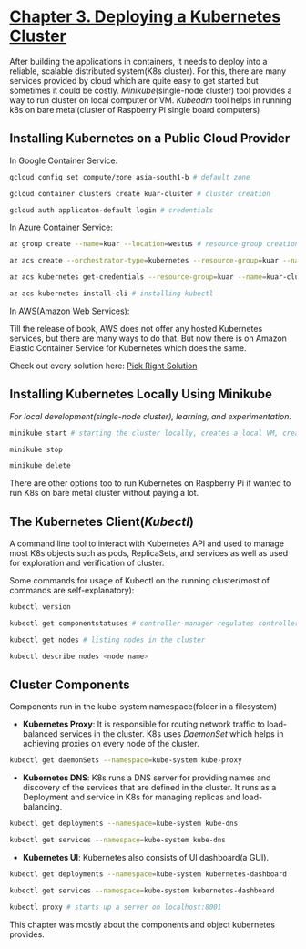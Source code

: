 # [Chapter 3. Deploying a Kubernetes Cluster](https://github.com/rusrushal13/Kubernetes-Up-and-Running-Notes/blob/master/Chapter3.md#chapter-3-deploying-a-kubernetes-cluster)

After building the applications in containers, it needs to deploy into a reliable, scalable distributed system(K8s cluster). For this, there are many services provided by cloud which are quite easy to get started but sometimes it could be costly. *Minikube*(single-node cluster) tool provides a way to run cluster on local computer or VM. *Kubeadm* tool helps in running k8s on bare metal(cluster of Raspberry Pi single board computers)

## Installing Kubernetes on a Public Cloud Provider

In Google Container Service:

```bash
gcloud config set compute/zone asia-south1-b # default zone

gcloud container clusters create kuar-cluster # cluster creation

gcloud auth applicaton-default login # credentials
```
In Azure Container Service:

```bash
az group create --name=kuar --location=westus # resource-group creation

az acs create --orchestrator-type=kubernetes --resource-group=kuar --name=kuar-cluster # cluster creation

az acs kubernetes get-credentials --resource-group=kuar --name=kuar-cluster # credentials

az acs kubernetes install-cli # installing kubectl
```
In AWS(Amazon Web Services):

Till the release of book, AWS does not offer any hosted Kubernetes services, but there are many ways to do that. But now there is on Amazon Elastic Container Service for Kubernetes which does the same. 

Check out every solution here: [Pick Right Solution](https://kubernetes.io/docs/setup/pick-right-solution/)

## Installing Kubernetes Locally Using Minikube

*For local development(single-node cluster), learning, and experimentation.*

```bash
minikube start # starting the cluster locally, creates a local VM, creates a local kubectl config

minikube stop

minikube delete
```

There are other options too to run Kubernetes on Raspberry Pi if wanted to run K8s on bare metal cluster without paying a lot.

## The Kubernetes Client(*Kubectl*)

A command line tool to interact with Kubernetes API and used to manage most K8s objects such as pods, ReplicaSets, and services as well as used for exploration and verification of cluster.

Some commands for usage of Kubectl on the running cluster(most of commands are self-explanatory):

```bash
kubectl version

kubectl get componentstatuses # controller-manager regulates controller behavior; scheduler used for placing pods onto different nodes; etcd is the API object storage for the cluster

kubectl get nodes # listing nodes in the cluster

kubectl describe nodes <node name>
```

## Cluster Components

Components run in the kube-system namespace(folder in a filesystem)

* **Kubernetes Proxy**: It is responsible for routing network traffic to load-balanced services in the cluster. K8s uses *DaemonSet* which helps in achieving proxies on every node of the cluster. 

```bash
kubectl get daemonSets --namespace=kube-system kube-proxy
```

* **Kubernetes DNS**: K8s runs a DNS server for providing names and discovery of the services that are defined in the cluster. It runs as a Deployment and service in K8s for managing replicas and load-balancing.

```bash
kubectl get deployments --namespace=kube-system kube-dns

kubectl get services --namespace=kube-system kube-dns
```

* **Kubernetes UI**: Kubernetes also consists of UI dashboard(a GUI).

```bash
kubectl get deployments --namespace=kube-system kubernetes-dashboard

kubectl get services --namespace=kube-system kubernetes-dashboard

kubectl proxy # starts up a server on localhost:8001
```

This chapter was mostly about the components and object kubernetes provides.